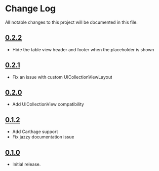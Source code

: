 # Change Log
All notable changes to this project will be documented in this file.

## [0.2.2](https://github.com/HamzaGhazouani/HGPlaceholders/releases/tag/0.2.2)

* Hide the table view header and footer when the placeholder is shown 

## [0.2.1](https://github.com/HamzaGhazouani/HGPlaceholders/releases/tag/0.2.1)

* Fix an issue with custom UICollectionViewLayout

## [0.2.0](https://github.com/HamzaGhazouani/HGPlaceholders/releases/tag/0.2.0)

* Add UICollectionView compatibility

## [0.1.2](https://github.com/HamzaGhazouani/HGPlaceholders/releases/tag/0.1.2)

* Add Carthage support
* Fix jazzy documentation issue

## [0.1.0](https://github.com/HamzaGhazouani/HGPlaceholders/releases/tag/0.1.0)

* Initial release.
